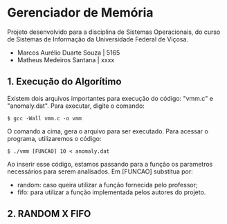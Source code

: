 # Gerenciador de Memória

Projeto desenvolvido para a disciplina de Sistemas Operacionais, do curso de Sistemas de Informação da Universidade Federal de Viçosa.
- Marcos Aurélio Duarte Souza | 5165
- Matheus Medeiros Santana | xxxx

## 1. Execução do Algorítimo

Existem dois arquivos importantes para execução do código: "vmm.c" e "anomaly.dat".
Para executar, digite o comando: 

```
$ gcc -Wall vmm.c -o vmm
```
O comando a cima, gera o arquivo para ser executado. Para acessar o programa, utilizaremos o código:

```
$ ./vmm [FUNCAO] 10 < anomaly.dat
```
Ao inserir esse código, estamos passando para a função os parametros necessários para serem analisados.
Em [FUNCAO] substitua por:
- random: caso queira utilizar a função fornecida pelo professor;
- fifo: para utilizar a função implementada pelos autores do projeto.

## 2. RANDOM X FIFO
